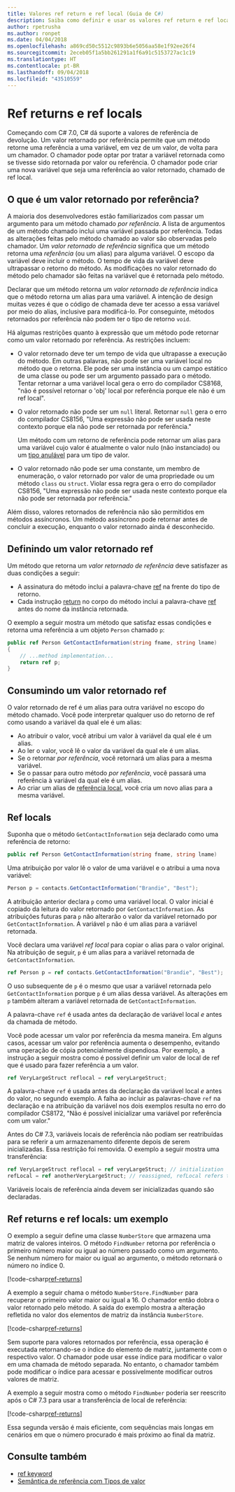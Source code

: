 ```yaml
---
title: Valores ref return e ref local (Guia de C#)
description: Saiba como definir e usar os valores ref return e ref local
author: rpetrusha
ms.author: ronpet
ms.date: 04/04/2018
ms.openlocfilehash: a869cd50c5512c9893b6e5056aa58e1f92ee26f4
ms.sourcegitcommit: 2eceb05f1a5bb261291a1f6a91c5153727ac1c19
ms.translationtype: HT
ms.contentlocale: pt-BR
ms.lasthandoff: 09/04/2018
ms.locfileid: "43510559"
---
```

# <a name="ref-returns-and-ref-locals"></a>Ref returns e ref locals

Começando com C# 7.0, C# dá suporte a valores de referência de devolução. Um valor retornado por referência permite que um método retorne uma referência a uma variável, em vez de um valor, de volta para um chamador. O chamador pode optar por tratar a variável retornada como se tivesse sido retornada por valor ou referência. O chamador pode criar uma nova variável que seja uma referência ao valor retornado, chamado de ref local.

## <a name="what-is-a-reference-return-value"></a>O que é um valor retornado por referência?

A maioria dos desenvolvedores estão familiarizados com passar um argumento para um método chamado *por referência*. A lista de argumentos de um método chamado inclui uma variável passada por referência. Todas as alterações feitas pelo método chamado ao valor são observadas pelo chamador. Um *valor retornado de referência* significa que um método retorna uma *referência* (ou um alias) para alguma variável. O escopo da variável deve incluir o método. O tempo de vida da variável deve ultrapassar o retorno do método. As modificações no valor retornado do método pelo chamador são feitas na variável que é retornada pelo método.

Declarar que um método retorna um *valor retornado de referência* indica que o método retorna um alias para uma variável. A intenção de design muitas vezes é que o código de chamada deve ter acesso a essa variável por meio do alias, inclusive para modificá-lo. Por conseguinte, métodos retornados por referência não podem ter o tipo de retorno `void`.

Há algumas restrições quanto à expressão que um método pode retornar como um valor retornado por referência. As restrições incluem:

- O valor retornado deve ter um tempo de vida que ultrapasse a execução do método. Em outras palavras, não pode ser uma variável local no método que o retorna. Ele pode ser uma instância ou um campo estático de uma classe ou pode ser um argumento passado para o método. Tentar retornar a uma variável local gera o erro do compilador CS8168, "não é possível retornar o 'obj' local por referência porque ele não é um ref local".

- O valor retornado não pode ser um `null` literal. Retornar `null` gera o erro do compilador CS8156, "Uma expressão não pode ser usada neste contexto porque ela não pode ser retornada por referência."

   Um método com um retorno de referência pode retornar um alias para uma variável cujo valor é atualmente o valor nulo (não instanciado) ou um [tipo anulável](../nullable-types/index.md) para um tipo de valor.
 
- O valor retornado não pode ser uma constante, um membro de enumeração, o valor retornado por valor de uma propriedade ou um método `class` ou `struct`. Violar essa regra gera o erro do compilador CS8156, "Uma expressão não pode ser usada neste contexto porque ela não pode ser retornada por referência."

Além disso, valores retornados de referência não são permitidos em métodos assíncronos. Um método assíncrono pode retornar antes de concluir a execução, enquanto o valor retornado ainda é desconhecido.
 
## <a name="defining-a-ref-return-value"></a>Definindo um valor retornado ref

Um método que retorna um *valor retornado de referência* deve satisfazer as duas condições a seguir:

- A assinatura do método inclui a palavra-chave [ref](../../language-reference/keywords/ref.md) na frente do tipo de retorno.
- Cada instrução [return](../../language-reference/keywords/return.md) no corpo do método inclui a palavra-chave [ref](../../language-reference/keywords/ref.md) antes do nome da instância retornada.

O exemplo a seguir mostra um método que satisfaz essas condições e retorna uma referência a um objeto `Person` chamado `p`:

```csharp
public ref Person GetContactInformation(string fname, string lname)
{
    // ...method implementation...
    return ref p;
}
```

## <a name="consuming-a-ref-return-value"></a>Consumindo um valor retornado ref

O valor retornado de ref é um alias para outra variável no escopo do método chamado. Você pode interpretar qualquer uso do retorno de ref como usando a variável da qual ele é um alias:

- Ao atribuir o valor, você atribui um valor à variável da qual ele é um alias.
- Ao ler o valor, você lê o valor da variável da qual ele é um alias.
- Se o retornar *por referência*, você retornará um alias para a mesma variável.
- Se o passar para outro método *por referência*, você passará uma referência à variável da qual ele é um alias.
- Ao criar um alias de [referência local](#ref-local), você cria um novo alias para a mesma variável.


## <a name="ref-locals"></a>Ref locals

Suponha que o método `GetContactInformation` seja declarado como uma referência de retorno:

```csharp
public ref Person GetContactInformation(string fname, string lname)
```

Uma atribuição por valor lê o valor de uma variável e o atribui a uma nova variável:

```csharp
Person p = contacts.GetContactInformation("Brandie", "Best");
```

A atribuição anterior declara `p` como uma variável local. O valor inicial é copiado da leitura do valor retornado por `GetContactInformation`. As atribuições futuras para `p` não alterarão o valor da variável retornado por `GetContactInformation`. A variável `p` não é um alias para a variável retornada.

Você declara uma variável *ref local* para copiar o alias para o valor original. Na atribuição de seguir, `p` é um alias para a variável retornada de `GetContactInformation`.

```csharp
ref Person p = ref contacts.GetContactInformation("Brandie", "Best");
```

O uso subsequente de `p` é o mesmo que usar a variável retornada pelo `GetContactInformation` porque `p` é um alias dessa variável. As alterações em `p` também alteram a variável retornada de `GetContactInformation`.

A palavra-chave `ref` é usada antes da declaração de variável local *e* antes da chamada de método. 

Você pode acessar um valor por referência da mesma maneira. Em alguns casos, acessar um valor por referência aumenta o desempenho, evitando uma operação de cópia potencialmente dispendiosa. Por exemplo, a instrução a seguir mostra como é possível definir um valor de local de ref que é usado para fazer referência a um valor.

```csharp
ref VeryLargeStruct reflocal = ref veryLargeStruct;
```

A palavra-chave `ref` é usada antes da declaração da variável local *e* antes do valor, no segundo exemplo. A falha ao incluir as palavras-chave `ref` na declaração e na atribuição da variável nos dois exemplos resulta no erro do compilador CS8172, "Não é possível inicializar uma variável por referência com um valor." 

Antes do C# 7.3, variáveis locais de referência não podiam ser reatribuídas para se referir a um armazenamento diferente depois de serem inicializadas. Essa restrição foi removida. O exemplo a seguir mostra uma transferência:

```csharp
ref VeryLargeStruct reflocal = ref veryLargeStruct; // initialization
refLocal = ref anotherVeryLargeStruct; // reassigned, refLocal refers to different storage.
```

 Variáveis locais de referência ainda devem ser inicializadas quando são declaradas.

## <a name="ref-returns-and-ref-locals-an-example"></a>Ref returns e ref locals: um exemplo

O exemplo a seguir define uma classe `NumberStore` que armazena uma matriz de valores inteiros. O método `FindNumber` retorna por referência o primeiro número maior ou igual ao número passado como um argumento. Se nenhum número for maior ou igual ao argumento, o método retornará o número no índice 0. 

[!code-csharp[ref-returns](../../../../samples/snippets/csharp/programming-guide/ref-returns/NumberStore.cs#1)]

A exemplo a seguir chama o método `NumberStore.FindNumber` para recuperar o primeiro valor maior ou igual a 16. O chamador então dobra o valor retornado pelo método. A saída do exemplo mostra a alteração refletida no valor dos elementos de matriz da instância `NumberStore`.

[!code-csharp[ref-returns](../../../../samples/snippets/csharp/programming-guide/ref-returns/NumberStore.cs#2)]

Sem suporte para valores retornados por referência, essa operação é executada retornando-se o índice do elemento de matriz, juntamente com o respectivo valor. O chamador pode usar esse índice para modificar o valor em uma chamada de método separada. No entanto, o chamador também pode modificar o índice para acessar e possivelmente modificar outros valores de matriz.  

A exemplo a seguir mostra como o método `FindNumber` poderia ser reescrito após o C# 7.3 para usar a transferência de local de referência:

[!code-csharp[ref-returns](../../../../samples/snippets/csharp/programming-guide/ref-returns/NumberStoreUpdated.cs#1)]

Essa segunda versão é mais eficiente, com sequências mais longas em cenários em que o número procurado é mais próximo ao final da matriz.

## <a name="see-also"></a>Consulte também

- [ref keyword](../../language-reference/keywords/ref.md)  
- [Semântica de referência com Tipos de valor](../../../csharp/reference-semantics-with-value-types.md)
